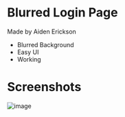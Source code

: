 # Blurred Login Page
Made by Aiden Erickson
- Blurred Background
- Easy UI
- Working

# Screenshots
![image](https://DevilWasHere.github.io/src/screenshots/IMG_0944.jpeg)
